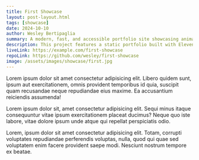 ```yaml
---
title: First Showcase
layout: post-layout.html
tags: [showcase]
date: 2024-10-10
author: Wesley Bertipaglia
summary: A modern, fast, and accessible portfolio site showcasing animation and responsive design.
description: This project features a static portfolio built with Eleventy, SCSS, and BEM. It includes dynamic routing, dark mode support, and animations using keyframes and custom transitions.
liveLink: https://example.com/first-showcase
repoLink: https://github.com/wesley/first-showcase
image: /assets/images/showcase/first.jpg
---
```


Lorem ipsum dolor sit amet consectetur adipisicing elit. Libero quidem sunt, ipsum aut exercitationem, omnis provident temporibus id quia, suscipit quam recusandae neque repudiandae eius maxime. Ea accusantium reiciendis assumenda!

Lorem ipsum dolor sit, amet consectetur adipisicing elit. Sequi minus itaque consequuntur vitae ipsum exercitationem placeat ducimus? Neque quo iste labore, vitae dolore ipsum unde atque qui repellat perspiciatis odio.

Lorem, ipsum dolor sit amet consectetur adipisicing elit. Totam, corrupti voluptates repudiandae perferendis voluptas, nulla, quod qui quae sed voluptatem enim facere provident saepe modi. Nesciunt nostrum tempore ex beatae.
